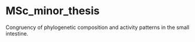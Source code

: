 # MSc_minor_thesis
Congruency of phylogenetic composition and activity patterns in the small intestine.
